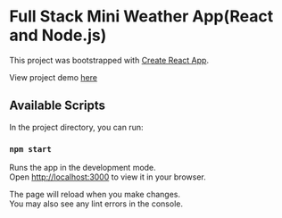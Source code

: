 # Full Stack Mini Weather App(React and Node.js)

This project was bootstrapped with [Create React App](https://github.com/facebook/create-react-app).

View project demo [here](https://weatherapp-rixr.onrender.com/)

## Available Scripts

In the project directory, you can run:

### `npm start`

Runs the app in the development mode.\
Open [http://localhost:3000](http://localhost:3000) to view it in your browser.

The page will reload when you make changes.\
You may also see any lint errors in the console.

